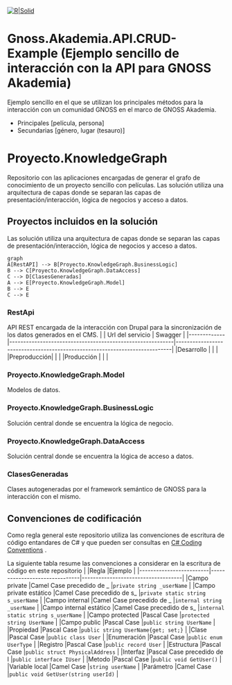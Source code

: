 [![R|Solid](https://media.licdn.com/dms/image/C4D0BAQHbbBx1kBvYAQ/company-logo_200_200/0/1612348174260?e=2147483647&v=beta&t=EH3rqdMG6Osst24SqsFofIofYWwkxwYhodqF6AVCe-U)](https://www.gnoss.com/)

# Gnoss.Akademia.API.CRUD-Example (Ejemplo sencillo de interacción con la API para GNOSS Akademia)

Ejemplo sencillo en el que se utilizan los principales métodos para la interacción con un comunidad GNOSS en el marco de GNOSS Akademia.

- Principales [película, persona]
- Secundarias [género, lugar (tesauro)]

# Proyecto.KnowledgeGraph

Repositorio con las aplicaciones encargadas de generar el grafo de conocimiento de un proyecto sencillo con películas. Las solución utiliza una arquitectura de capas donde se separan las capas de presentación/interacción, lógica de negocios y acceso a datos. 

## Proyectos incluidos en la solución

Las solución utiliza una arquitectura de capas donde se separan las capas de presentación/interacción, lógica de negocios y acceso a datos. 

```mermaid
graph
A[RestAPI] --> B[Proyecto.KnowledgeGraph.BusinessLogic]
B --> C[Proyecto.KnowledgeGraph.DataAccess]
C --> D[ClasesGeneradas]
A --> E[Proyecto.KnowledgeGraph.Model]
B --> E
C --> E
```

### RestApi
API REST encargada de la interacción con Drupal para la sincronización de los datos  generados en el CMS. 
|             | Url del servicio                                          | Swagger                                                                    |
|-------------|-----------------------------------------------------------|----------------------------------------------------------------------------|
|Desarrollo   |                                                           |                                                                            |
|Preproducción|                                                           |                                                                            |
|Producción   |                                                           |                                                                            |
### Proyecto.KnowledgeGraph.Model
Modelos de datos.
### Proyecto.KnowledgeGraph.BusinessLogic
Solución central donde se encuentra la lógica de negocio.
### Proyecto.KnowledgeGraph.DataAccess
Solución central donde se encuentra la lógica de acceso a datos.
### ClasesGeneradas
Clases autogeneradas por el framework semántico de GNOSS para la interacción con el mismo.

## Convenciones de codificación
Como regla general este repositorio utiliza las convenciones de escritura de código entandares de C# y que pueden ser consultas en [C# Coding Conventions](https://learn.microsoft.com/en-us/dotnet/csharp/fundamentals/coding-style/coding-conventions) . 

La siguiente tabla resume las convenciones a considerar en la escritura de código en este repositorio
|                         |Regla                          |Ejemplo                             |
|-------------------------|-------------------------------|------------------------------------|
|Campo private            |Camel Case precedido de _     |`private string _userName`           |
|Campo private estático   |Camel Case precedido de s_   |`private static string s_userName`   |
|Campo internal           |Camel Case precedido de _    |`internal string _userName`          |
|Campo internal estático  |Camel Case precedido de s_    |`internal static string s_userName`  |
|Campo protected          |Pascal Case                   |`protected string UserName`          |
|Campo public             |Pascal Case                   |`public string UserName`             |            
|Propiedad                |Pascal Case                   |`public string UserName{get; set;}`  |
|Clase                    |Pascal Case                   |`public class User`                  |
|Enumeración              |Pascal Case                   |`public enum UserType`               |
|Registro                 |Pascal Case                   |`public record User`                 |
|Estructura               |Pascal Case                   |`public struct PhysicalAddress`      |
|Interfaz                 |Pascal Case precedido de I    |`public interface IUser`             |
|Metodo                   |Pascal Case                   |`public void GetUser()`              |
|Variable local           |Camel Case                    |`string userName`                    |
|Parámetro                |Camel Case                    |`public void GetUser(string userId)` |
